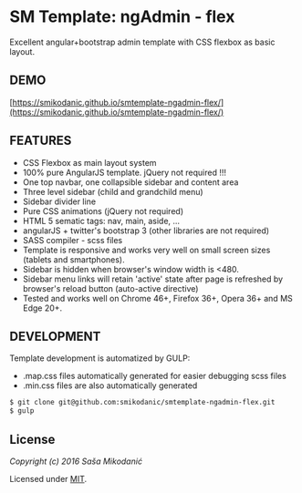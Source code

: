 # SM Template: ngAdmin - flex
Excellent angular+bootstrap admin template with CSS flexbox as basic layout.

## DEMO
[https://smikodanic.github.io/smtemplate-ngadmin-flex/](https://smikodanic.github.io/smtemplate-ngadmin-flex/)

## FEATURES
- CSS Flexbox as main layout system
- 100% pure AngularJS template. jQuery not required !!!
- One top navbar, one collapsible sidebar and content area
- Three level sidebar (child and grandchild menu)
- Sidebar divider line
- Pure CSS animations (jQuery not required)
- HTML 5 sematic tags: nav, main, aside, ...
- angularJS + twitter's bootstrap 3 (other libraries are not required)
- SASS compiler - scss files
- Template is responsive and works very well on small screen sizes (tablets and smartphones).
- Sidebar is hidden when browser's window width is <480.
- Sidebar menu links will retain 'active' state after page is refreshed by browser's reload button (auto-active directive)
- Tested and works well on Chrome 46+, Firefox 36+, Opera 36+ and MS Edge 20+.


## DEVELOPMENT
Template development is automatized by GULP:
- .map.css files automatically generated for easier debugging scss files
- .min.css files are also automatically generated

```bash
$ git clone git@github.com:smikodanic/smtemplate-ngadmin-flex.git
$ gulp
```



## License

*Copyright (c) 2016 Saša Mikodanić*

Licensed under [MIT](https://raw.githubusercontent.com/smikodanic/smtemplate-ngadmin-flex/master/LICENSE).
